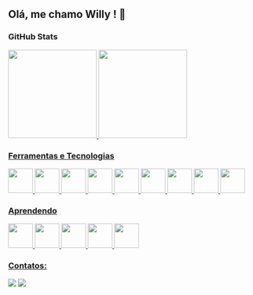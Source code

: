 ## Olá, me chamo Willy ! 👋

### **GitHub Stats**

<div>
  <a href="https://github.com/willyoliv">
  <img height="180em" src="https://github-readme-stats.vercel.app/api/top-langs/?username=willyoliv&layout=compact&langs_count=7"/>
  <img height="180em" src="https://github-readme-stats.vercel.app/api?username=willyoliv&show_icons=true&include_all_commits=true&count_private=true"/>
</div>

### Ferramentas e Tecnologias
<p>
  <img src="https://cdn.jsdelivr.net/gh/devicons/devicon/icons/java/java-original.svg" width="50" height="50"/>
  <img src="https://cdn.jsdelivr.net/gh/devicons/devicon/icons/spring/spring-original.svg" width="50" height="50"/>
  <img src="https://cdn.jsdelivr.net/gh/devicons/devicon/icons/html5/html5-original.svg" width="50" height="50"/>
  <img src="https://cdn.jsdelivr.net/gh/devicons/devicon/icons/css3/css3-original.svg" width="50" height="50"/>          
  <img src="https://cdn.jsdelivr.net/gh/devicons/devicon/icons/javascript/javascript-original.svg" width="50" height="50"/>
  <img src="https://cdn.jsdelivr.net/gh/devicons/devicon/icons/typescript/typescript-original.svg" width="50" height="50"/>
  <img src="https://cdn.jsdelivr.net/gh/devicons/devicon/icons/angularjs/angularjs-original.svg" width="50" height="50"/>         
  <img src="https://cdn.jsdelivr.net/gh/devicons/devicon/icons/dart/dart-original.svg" width="50" height="50"/> 
  <img src="https://cdn.jsdelivr.net/gh/devicons/devicon/icons/flutter/flutter-original.svg" width="50" height="50"/>            
</p>
  
### Aprendendo
<p>
  <img src="https://cdn.jsdelivr.net/gh/devicons/devicon/icons/apachekafka/apachekafka-original.svg" width="50" height="50"/>
  <img src="https://cdn.jsdelivr.net/gh/devicons/devicon/icons/docker/docker-original.svg" width="50" height="50"/>
  <img src="https://cdn.jsdelivr.net/gh/devicons/devicon/icons/nodejs/nodejs-original.svg" width="50" height="50"/>
  <img src="https://cdn.jsdelivr.net/gh/devicons/devicon/icons/react/react-original.svg" width="50" height="50"/>
  <img src="https://cdn.jsdelivr.net/gh/devicons/devicon/icons/mongodb/mongodb-original.svg" width="50" height="50"/>         
</p>
  
 ### Contatos:

<div>
<a href = "mailto:contato@willyoliversilva@gmail.com"><img src="https://img.shields.io/badge/Gmail-D14836?style=for-the-badge&logo=gmail&logoColor=white" target="_blank"></a>
<a href="https://www.linkedin.com/in/willy-oliveira-6b02731a0/" target="_blank"><img src="https://img.shields.io/badge/-LinkedIn-%230077B5?style=for-the-badge&logo=linkedin&logoColor=white" target="_blank"></a>   
</div>
          
          
